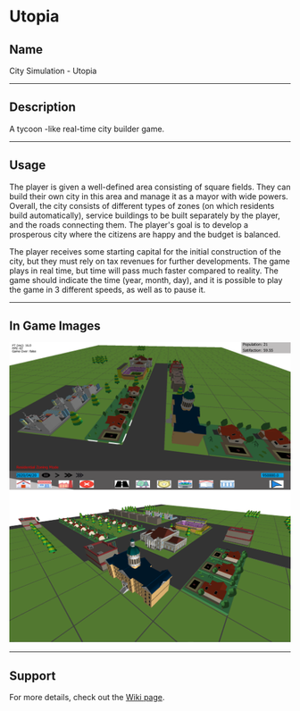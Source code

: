 # Utopia


## Name
City Simulation - Utopia

___
## Description
A tycoon -like real-time city builder game.

___
## Usage
The player is given a well-defined area consisting of square fields. They can build their own city in
this area and manage it as a mayor with wide powers. Overall, the city consists of different types of
zones (on which residents build automatically), service buildings to be built separately by the player,
and the roads connecting them. The player's goal is to develop a prosperous city where the citizens
are happy and the budget is balanced.

The player receives some starting capital for the initial construction of the city, but they must rely on
tax revenues for further developments. The game plays in real time, but time will pass much faster
compared to reality. The game should indicate the time (year, month, day), and it is possible
to play the game in 3 different speeds, as well as to pause it.

___

## In Game Images
![alt text](src/main/resources/textures/withHUD.png "Full City")
![alt text](src/main/resources/textures/background.png "Full City - No HUD")

___
## Support
For more details, check out the [Wiki page](https://szofttech.inf.elte.hu/software-technology-2023/group-1/utopia/-/wikis/Utopia). 
